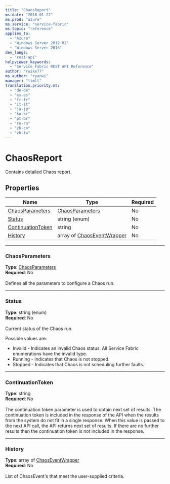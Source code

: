 ```yaml
---
title: "ChaosReport"
ms.date: "2018-01-22"
ms.prod: "azure"
ms.service: "service-fabric"
ms.topic: "reference"
applies_to: 
  - "Azure"
  - "Windows Server 2012 R2"
  - "Windows Server 2016"
dev_langs: 
  - "rest-api"
helpviewer_keywords: 
  - "Service Fabric REST API Reference"
author: "rwike77"
ms.author: "ryanwi"
manager: "timlt"
translation.priority.mt: 
  - "de-de"
  - "es-es"
  - "fr-fr"
  - "it-it"
  - "ja-jp"
  - "ko-kr"
  - "pt-br"
  - "ru-ru"
  - "zh-cn"
  - "zh-tw"
---
```

# ChaosReport

Contains detailed Chaos report.


## Properties
| Name | Type | Required |
| --- | --- | --- |
| [ChaosParameters](#chaosparameters) | [ChaosParameters](sfclient-model-chaosparameters.md) | No |
| [Status](#status) | string (enum) | No |
| [ContinuationToken](#continuationtoken) | string | No |
| [History](#history) | array of [ChaosEventWrapper](sfclient-model-chaoseventwrapper.md) | No |

____
### ChaosParameters
__Type__: [ChaosParameters](sfclient-model-chaosparameters.md) <br/>
__Required__: No<br/>
<br/>
Defines all the parameters to configure a Chaos run.


____
### Status
__Type__: string (enum) <br/>
__Required__: No<br/>
<br/>
Current status of the Chaos run.




Possible values are: 

  - Invalid - Indicates an invalid Chaos status. All Service Fabric enumerations have the invalid type.
  - Running - Indicates that Chaos is not stopped.
  - Stopped - Indicates that Chaos is not scheduling further faults.



____
### ContinuationToken
__Type__: string <br/>
__Required__: No<br/>
<br/>
The continuation token parameter is used to obtain next set of results. The continuation token is included in the response of the API when the results from the system do not fit in a single response. When this value is passed to the next API call, the API returns next set of results. If there are no further results then the continuation token is not included in the response.

____
### History
__Type__: array of [ChaosEventWrapper](sfclient-model-chaoseventwrapper.md) <br/>
__Required__: No<br/>
<br/>
List of ChaosEvent's that meet the user-supplied criteria.
